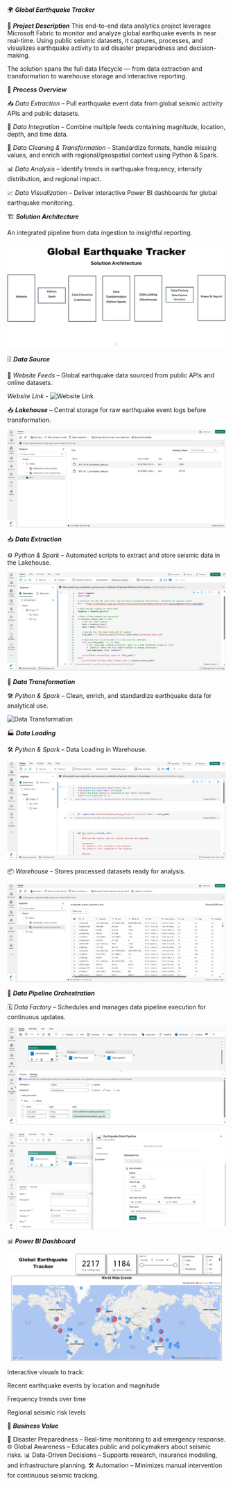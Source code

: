 🌍 *****Global Earthquake Tracker*****

📌 ***Project Description***
This end-to-end data analytics project leverages Microsoft Fabric to monitor and analyze global earthquake events in near real-time. Using public seismic datasets, it captures, processes, and visualizes earthquake activity to aid disaster preparedness and decision-making.

The solution spans the full data lifecycle — from data extraction and transformation to warehouse storage and interactive reporting.

🔹 ***Process Overview***

📥 *Data Extraction* – Pull earthquake event data from global seismic activity APIs and public datasets.

🔗 *Data Integration* – Combine multiple feeds containing magnitude, location, depth, and time data.

🧹 *Data Cleaning & Transformation* – Standardize formats, handle missing values, and enrich with regional/geospatial context using Python & Spark.

📊 *Data Analysis* – Identify trends in earthquake frequency, intensity distribution, and regional impact.

📈 *Data Visualization* – Deliver interactive Power BI dashboards for global earthquake monitoring.

🏗 ***Solution Architecture***

An integrated pipeline from data ingestion to insightful reporting.

![Solution Architecture](https://github.com/naveen12334/Global-Earthquake-Tracker/blob/main/Solution%20Architecture/Architecture.png)

🗄 ***Data Source***

💾 *Website Feeds* – Global earthquake data sourced from public APIs and online datasets.

*Website Link* - ![Website Link](https://earthquake.usgs.gov/fdsnws/event/1/#parameters)

📥 ***Lakehouse*** – Central storage for raw earthquake event logs before transformation.

![Lakehouse](https://github.com/naveen12334/Global-Earthquake-Tracker/blob/main/Data%20Lakehouse/Data%20Ingestion.png)


📥 ***Data Extraction***

⚙ *Python & Spark* – Automated scripts to extract and store seismic data in the Lakehouse.

![Data Extraction](https://github.com/naveen12334/Global-Earthquake-Tracker/blob/main/Pyspark%20Notebooks/Data%20Extraction/Data%20Extraction.png)

🔄 ***Data Transformation***

🛠 *Python & Spark* – Clean, enrich, and standardize earthquake data for analytical use.

![Data Transformation](https://github.com/naveen12334/Global-Earthquake-Tracker/blob/main/Pyspark%20Notebooks/Data%20Transformation/Data%20Transformation.ipynb)

🏭 ***Data Loading***

🛠 *Python & Spark* – Data Loading in Warehouse.

![Data Loading](https://github.com/naveen12334/Global-Earthquake-Tracker/blob/main/Pyspark%20Notebooks/Data%20Ingestion/Data%20Ingestion.png)

📦 *Warehouse* – Stores processed datasets ready for analysis.

![Data Ingestion](https://github.com/naveen12334/Global-Earthquake-Tracker/blob/main/Data%20Warehouse/Production%20data.png)

🔀 ***Data Pipeline Orchestration***

🗓 *Data Factory* – Schedules and manages data pipeline execution for continuous updates.

![Data Pipeline](https://github.com/naveen12334/Global-Earthquake-Tracker/blob/main/Data%20Pipeline/ETL%20Pipeline.png)

![Pipeline Scheduling](https://github.com/naveen12334/Global-Earthquake-Tracker/blob/main/Data%20Pipeline/Pipeline%20Scheduling.png)

📊 ***Power BI Dashboard***

![Power BI](https://github.com/naveen12334/Global-Earthquake-Tracker/blob/main/Power%20BI%20Report/PBI%20Dashboard.png)

Interactive visuals to track:

Recent earthquake events by location and magnitude

Frequency trends over time

Regional seismic risk levels

🚀 ***Business Value***

📍 Disaster Preparedness – Real-time monitoring to aid emergency response.
🌐 Global Awareness – Educates public and policymakers about seismic risks.
📊 Data-Driven Decisions – Supports research, insurance modeling, and infrastructure planning.
🛠 Automation – Minimizes manual intervention for continuous seismic tracking.
